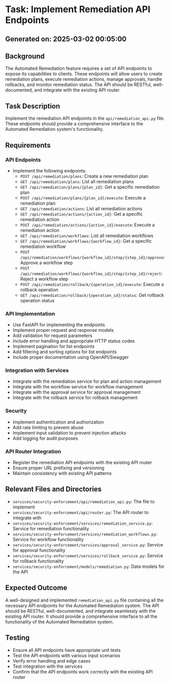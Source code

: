 # Task: Implement Remediation API Endpoints

## Generated on: 2025-03-02 00:05:00

## Background
The Automated Remediation feature requires a set of API endpoints to expose its capabilities to clients. These endpoints will allow users to create remediation plans, execute remediation actions, manage approvals, handle rollbacks, and monitor remediation status. The API should be RESTful, well-documented, and integrate with the existing API router.

## Task Description
Implement the remediation API endpoints in the `api/remediation_api.py` file. These endpoints should provide a comprehensive interface to the Automated Remediation system's functionality.

## Requirements

### API Endpoints
- Implement the following endpoints:
  - `POST /api/remediation/plans`: Create a new remediation plan
  - `GET /api/remediation/plans`: List all remediation plans
  - `GET /api/remediation/plans/{plan_id}`: Get a specific remediation plan
  - `POST /api/remediation/plans/{plan_id}/execute`: Execute a remediation plan
  - `GET /api/remediation/actions`: List all remediation actions
  - `GET /api/remediation/actions/{action_id}`: Get a specific remediation action
  - `POST /api/remediation/actions/{action_id}/execute`: Execute a remediation action
  - `GET /api/remediation/workflows`: List all remediation workflows
  - `GET /api/remediation/workflows/{workflow_id}`: Get a specific remediation workflow
  - `POST /api/remediation/workflows/{workflow_id}/step/{step_id}/approve`: Approve a workflow step
  - `POST /api/remediation/workflows/{workflow_id}/step/{step_id}/reject`: Reject a workflow step
  - `POST /api/remediation/rollback/{operation_id}/execute`: Execute a rollback operation
  - `GET /api/remediation/rollback/{operation_id}/status`: Get rollback operation status

### API Implementation
- Use FastAPI for implementing the endpoints
- Implement proper request and response models
- Add validation for request parameters
- Include error handling and appropriate HTTP status codes
- Implement pagination for list endpoints
- Add filtering and sorting options for list endpoints
- Include proper documentation using OpenAPI/Swagger

### Integration with Services
- Integrate with the remediation service for plan and action management
- Integrate with the workflow service for workflow management
- Integrate with the approval service for approval management
- Integrate with the rollback service for rollback management

### Security
- Implement authentication and authorization
- Add rate limiting to prevent abuse
- Implement input validation to prevent injection attacks
- Add logging for audit purposes

### API Router Integration
- Register the remediation API endpoints with the existing API router
- Ensure proper URL prefixing and versioning
- Maintain consistency with existing API patterns

## Relevant Files and Directories
- `services/security-enforcement/api/remediation_api.py`: The file to implement
- `services/security-enforcement/api/router.py`: The API router to integrate with
- `services/security-enforcement/services/remediation_service.py`: Service for remediation functionality
- `services/security-enforcement/services/remediation_workflows.py`: Service for workflow functionality
- `services/security-enforcement/services/approval_service.py`: Service for approval functionality
- `services/security-enforcement/services/rollback_service.py`: Service for rollback functionality
- `services/security-enforcement/models/remediation.py`: Data models for the API

## Expected Outcome
A well-designed and implemented `remediation_api.py` file containing all the necessary API endpoints for the Automated Remediation system. The API should be RESTful, well-documented, and integrate seamlessly with the existing API router. It should provide a comprehensive interface to all the functionality of the Automated Remediation system.

## Testing
- Ensure all API endpoints have appropriate unit tests
- Test the API endpoints with various input scenarios
- Verify error handling and edge cases
- Test integration with the services
- Confirm that the API endpoints work correctly with the existing API router
